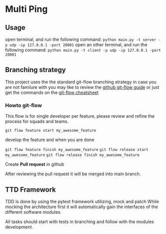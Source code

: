 # Multi Ping

## Usage

  open terminal, and run the following command:
  `python main.py -t server -p udp -ip 127.0.0.1 -port 20001`
  open an other terminal, and run the following command:
  `python main.py -t client -p udp -ip 127.0.0.1 -port 20001`

## Branching strategy

This project uses the the standard git-flow branching strategy
in case you are not familure with you may like to review the [github git-flow guide](https://guides.github.com/introduction/flow/)
or just get the commands on the [git-flow cheatsheet](https://danielkummer.github.io/git-flow-cheatsheet/)

### Howto git-flow
  
  This flow is for single developer per feature, please review and refine the process for squads and teams.

  `git flow feature start my_awesome_feature`

  develop the feature and when you are done

  `git flow feature finish my_awesome_feature`
  `git flow release start my_awesome_feature`
  `git flow release finish my_awesome_feature`

  Create **Pull request** in github

  After reviewing the pull request it will be merged into main branch.

## TTD Framework

TDD is done by using the pytest framework utilizing, mock and patch
While mocking the architecture first it will automatically gain the interfaces of the different software modules.

All tasks should start with tests in branching and follow with the modules development.
